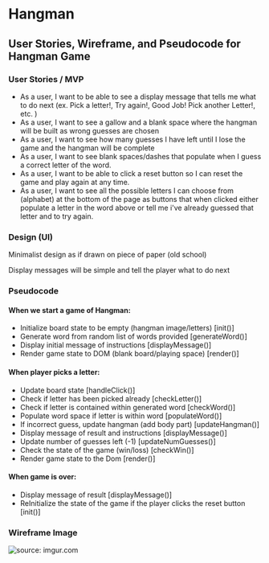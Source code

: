 <h1>Hangman</h1>
<h2>User Stories, Wireframe, and Pseudocode for Hangman Game</h2>

<h3>User Stories / MVP</h3>
<ul>
  <li>As a user, I want to be able to see a display message that tells me what to do next (ex. Pick a letter!, Try again!, Good Job! Pick another Letter!, etc. )</li>
  <li>As a user, I want to see a gallow and a blank space where the hangman will be built as wrong guesses are chosen</li>
  <li>As a user, I want to see how many guesses I have left until I lose the game and the hangman will be complete</li>
  <li>As a user, I want to see blank spaces/dashes that populate when I guess a correct letter of the word.</li>
  <li>As a user, I want to be able to click a reset button so I can reset the game and play again at any time.</li>
  <li>As a user, I want to see all the possible letters I can choose from (alphabet) at the bottom of the page as buttons that when clicked either populate a letter in the word above or tell me i've already guessed that letter and to try again.</li>
</ul>


<h3>Design (UI)</h3>
<p>Minimalist design as if drawn on piece of paper (old school)</p>
<p>Display messages will be simple and tell the player what to do next</p>

<h3>Pseudocode</h3>
<h4>When we start a game of Hangman:</h4>
  <ul>
    <li>Initialize board state to be empty (hangman image/letters) [init()]</li>
    <li>Generate word from random list of words provided [generateWord()]</li>
    <li>Display initial message of instructions [displayMessage()]</li>
    <li>Render game state to DOM (blank board/playing space) [render()]</li>
  </ul>
<h4>When player picks a letter:</h4>
  <ul>
    <li>Update board state [handleClick()]</li>
    <li>Check if letter has been picked already [checkLetter()]</li>
    <li>Check if letter is contained within generated word [checkWord()]</li>
    <li>Populate word space if letter is within word [populateWord()]</li>
    <li>If incorrect guess, update hangman (add body part) [updateHangman()]</li>
    <li>Display message of result and instructions [displayMessage()]</li>
    <li>Update number of guesses left (-1) [updateNumGuesses()]</li>
    <li>Check the state of the game (win/loss) [checkWin()]</li>
    <li>Render game state to the Dom [render()]</li>
  </ul>
<h4>When game is over:</h4>
  <ul>
    <li>Display message of result [displayMessage()]</li>
    <li>ReInitialize the state of the game if the player clicks the reset button [init()]</li>
  </ul>

<h3> Wireframe Image</h3
<a href="https://imgur.com/8u0I1b2"><img src="https://i.imgur.com/8u0I1b2.jpg" title="source: imgur.com" /></a>
